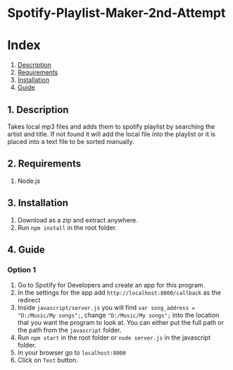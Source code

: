 # Spotify-Playlist-Maker-2nd-Attempt

# Index
1. [Description](#description)
2. [Requirements](#requirements)
3. [Installation](#installation)
4. [Guide](#guide)

<a name="description"></a>
## 1. Description
Takes local mp3 files and adds them to spotify playlist by searching the artist and title. If not found it will add the local file into the playlist or it is placed into a text file to be sorted manually.

<a name="requirements"></a>
## 2. Requirements
1. Node.js

<a name="installation"></a>
## 3. Installation
1. Download as a zip and extract anywhere.
2. Run `npm install` in the root folder.

<a name="guide"></a>
## 4. Guide
### Option 1
1. Go to Spotify for Developers and create an app for this program.
1. In the settings for the app add `http://localhost:8000/callback` as the redirect 
1. Inside `javascript/server.js` you will find `var song_address = "D:/Music/My songs";`, change `"D:/Music/My songs";` into the location that you want the program to look at. You can either put the full path or the path from the `javascript` folder.
1. Run `npm start` in the root folder or `node server.js` in the javascript folder.
1. In your browser go to `localhost:8000`
1. Click on `Test` button.

